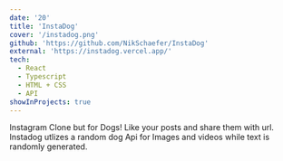 ```yaml
---
date: '20'
title: 'InstaDog'
cover: '/instadog.png'
github: 'https://github.com/NikSchaefer/InstaDog'
external: 'https://instadog.vercel.app/'
tech:
  - React
  - Typescript
  - HTML + CSS
  - API
showInProjects: true
---
```


Instagram Clone but for Dogs! Like your posts and share them with url. Instadog utlizes a random dog Api for Images and videos while text is randomly generated.
